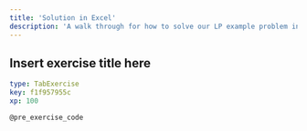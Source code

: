 ```yaml
---
title: 'Solution in Excel'
description: 'A walk through for how to solve our LP example problem in Microsoft Excel'
---
```


## Insert exercise title here

```yaml
type: TabExercise
key: f1f957955c
xp: 100
```



`@pre_exercise_code`
```{r}

```
